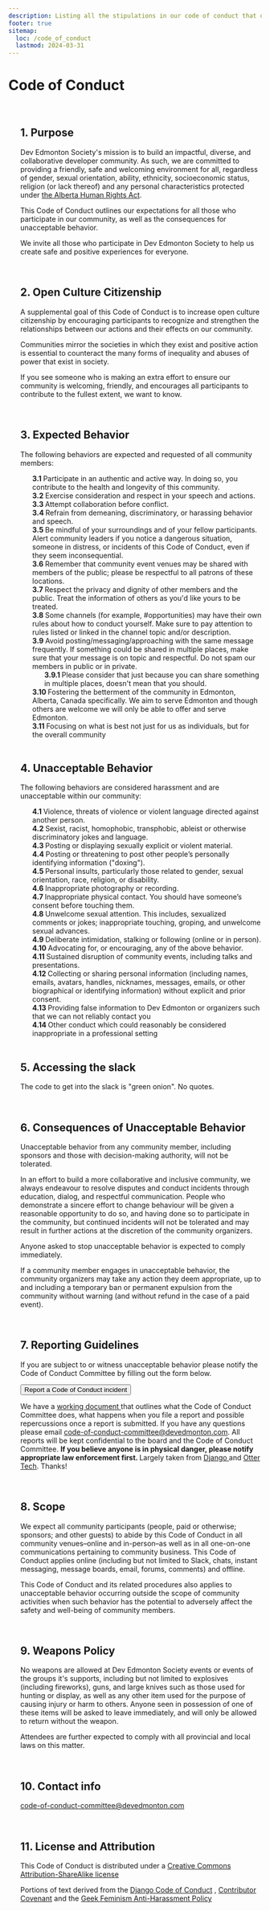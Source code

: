 ```yaml
---
description: Listing all the stipulations in our code of conduct that our members have to follow.
footer: true
sitemap:
  loc: /code_of_conduct
  lastmod: 2024-03-31
---
```


# Code of Conduct

<div class="code-of-conduct">
  <ol>
    <li>
      <h2>
        1. Purpose
      </h2>
      <p>
        Dev Edmonton Society's mission is to build an impactful,
        diverse, and collaborative developer community. As such, we
        are committed to providing a friendly, safe and welcoming
        environment for all, regardless of gender, sexual
        orientation, ability, ethnicity, socioeconomic status,
        religion (or lack thereof) and any personal characteristics
        protected under
        <a
          class="text-primary font-bold"
          href="https://www.qp.alberta.ca/documents/Acts/A25P5.pdf"
          target="_blank"
          rel="noopener noreferrer"
          >
        the Alberta Human Rights Act</a
          >.
      </p>
      <p>
        This Code of Conduct outlines our expectations for all those
        who participate in our community, as well as the
        consequences for unacceptable behavior.
      </p>
      <p>
        We invite all those who participate in Dev Edmonton Society
        to help us create safe and positive experiences for
        everyone.
      </p>
    </li>
    <li>
      <h2>
        2. Open Culture Citizenship
      </h2>
      <p>
        A supplemental goal of this Code of Conduct is to increase
        open culture citizenship by encouraging participants to
        recognize and strengthen the relationships between our
        actions and their effects on our community.
      </p>
      <p>
        Communities mirror the societies in which they exist and
        positive action is essential to counteract the many forms of
        inequality and abuses of power that exist in society.
      </p>
      <p>
        If you see someone who is making an extra effort to ensure
        our community is welcoming, friendly, and encourages all
        participants to contribute to the fullest extent, we want to
        know.
      </p>
    </li>
    <li>
      <h2>
        3. Expected Behavior
      </h2>
      <p>
        The following behaviors are expected and requested of all
        community members:
      </p>
      <ol class="multiLevelNumberNotation">
        <li class="py-1">
          Participate in an authentic and active way. In doing so,
          you contribute to the health and longevity of this
          community.
        </li>
        <li class="py-1">
          Exercise consideration and respect in your speech and
          actions.
        </li>
        <li class="py-1">Attempt collaboration before conflict.</li>
        <li class="py-1">
          Refrain from demeaning, discriminatory, or harassing
          behavior and speech.
        </li>
        <li class="py-1">
          Be mindful of your surroundings and of your fellow
          participants. Alert community leaders if you notice a
          dangerous situation, someone in distress, or incidents
          of this Code of Conduct, even if they seem
          inconsequential.
        </li>
        <li class="py-1">
          Remember that community event venues may be shared with
          members of the public; please be respectful to all
          patrons of these locations.
        </li>
        <li class="py-1">
          Respect the privacy and dignity of other members and the
          public. Treat the information of others as you'd like
          yours to be treated.
        </li>
        <li class="py-1">
          Some channels (for example, #opportunities) may have their
          own rules about how to conduct yourself. Make sure to pay
          attention to rules listed or linked in the channel topic
          and/or description.
        </li>
        <li class="py-1">
          Avoid posting/messaging/approaching with the same
          message frequently. If something could be shared in
          multiple places, make sure that your message is on topic
          and respectful. Do not spam our members in public or in
          private.
          <ol class="multiLevelNumberNotation">
            <li class="py-1">
              Please consider that just because you can share
              something in multiple places, doesn't mean that
              you should.
            </li>
          </ol>
        </li>
        <li class="py-1">
          Fostering the betterment of the community in Edmonton, Alberta, Canada specifically. We aim to serve Edmonton and though others are welcome we will only be able to offer and serve Edmonton. 
        </li>
        <li class="py-1">
          Focusing on what is best not just for us as individuals, but for the overall community
        </li>
      </ol>
    </li>
    <li>
      <h2>
        4. Unacceptable Behavior
      </h2>
      <p>
        The following behaviors are considered harassment and are
        unacceptable within our community:
      </p>
      <ol class="multiLevelNumberNotation">
        <li class="py-1">
          Violence, threats of violence or violent language
          directed against another person.
        </li>
        <li class="py-1">
          Sexist, racist, homophobic, transphobic, ableist or
          otherwise discriminatory jokes and language.
        </li>
        <li class="py-1">
          Posting or displaying sexually explicit or violent
          material.
        </li>
        <li class="py-1">
          Posting or threatening to post other people’s personally
          identifying information ("doxing").
        </li>
        <li class="py-1">
          Personal insults, particularly those related to gender,
          sexual orientation, race, religion, or disability.
        </li>
        <li class="py-1">
          Inappropriate photography or recording.
        </li>
        <li class="py-1">
          Inappropriate physical contact. You should have
          someone’s consent before touching them.
        </li>
        <li class="py-1">
          Unwelcome sexual attention. This includes, sexualized
          comments or jokes; inappropriate touching, groping, and
          unwelcome sexual advances.
        </li>
        <li class="py-1">
          Deliberate intimidation, stalking or following (online
          or in person).
        </li>
        <li class="py-1">
          Advocating for, or encouraging, any of the above
          behavior.
        </li>
        <li class="py-1">
          Sustained disruption of community events, including
          talks and presentations.
        </li>
        <li class="py-1">
          Collecting or sharing personal information (including
          names, emails, avatars, handles, nicknames, messages,
          emails, or other biographical or identifying
          information) without explicit and prior consent.
        </li>
        <li class="py-1">
          Providing false information to Dev Edmonton or organizers such that we can not reliably contact you 
        </li>
        <li class="py-1">
          Other conduct which could reasonably be considered inappropriate in a professional setting
        </li>
      </ol>
    </li>
    <li>
      <h2>
        5. Accessing the slack
      </h2>
      <p>
        The code to get into the slack is "green onion". No quotes.
      </p>
    </li>
    <li>
      <h2>
        6. Consequences of Unacceptable Behavior
      </h2>
      <p>
        Unacceptable behavior from any community member, including
        sponsors and those with decision-making authority, will not
        be tolerated.
      </p>
      <p>
        In an effort to build a more collaborative and inclusive
        community, we always endeavour to resolve disputes and
        conduct incidents through education, dialog, and respectful
        communication. People who demonstrate a sincere effort to
        change behaviour will be given a reasonable opportunity to
        do so, and having done so to participate in the community,
        but continued incidents will not be tolerated and may result
        in further actions at the discretion of the community
        organizers.
      </p>
      <p>
        Anyone asked to stop unacceptable behavior is expected to
        comply immediately.
      </p>
      <p>
        If a community member engages in unacceptable behavior, the
        community organizers may take any action they deem
        appropriate, up to and including a temporary ban or
        permanent expulsion from the community without warning (and
        without refund in the case of a paid event).
      </p>
    </li>
    <li>
      <h2>
        7. Reporting Guidelines
      </h2>
      <p>
        If you are subject to or witness unacceptable behavior
        please notify the Code of Conduct Committee by filling out
        the form below.
      </p>
      <form action="https://forms.gle/NR56fRQUVzdbf1v3A">
        <button
          type="submit"
          class="inline-flex justify-center py-2 px-4 border border-transparent text-sm leading-5 font-medium rounded-md text-white bg-primary hover:bg-secondary focus:outline-none focus:border-primary focus:shadow-outline-indigo active:bg-primary transition-colors duration-300 my-4"
          >
        Report a Code of Conduct incident
        </button>
      </form>
      <p>
        We have a
        <a
          class="text-primary font-bold"
          href="https://docs.google.com/document/d/1mIXjGSY1P_R_KQ9z7fcbU_2_-yj2v99ir0op3Abx3SU/edit?usp=sharing"
          target="_blank"
          rel="noopener noreferrer"
          >
        working document
        </a>
        that outlines what the Code of Conduct Committee does, what
        happens when you file a report and possible repercussions
        once a report is submitted. If you have any questions please
        email
        <a
          class="text-primary font-bold"
          href="mailto:code-of-conduct-committee@devedmonton.com"
          >
        code-of-conduct-committee@devedmonton.com</a
          >. All reports will be kept confidential to the board and
        the Code of Conduct Committee.
        <strong>
        If you believe anyone is in physical danger, please
        notify appropriate law enforcement first.
        </strong>
        Largely taken from
        <a
          class="text-primary font-bold"
          href="https://www.djangoproject.com/conduct/reporting/"
          target="_blank"
          rel="noopener noreferrer"
          >
        Django
        </a>
        and
        <a
          class="text-primary font-bold"
          href="https://otter.technology/"
          target="_blank"
          rel="noopener noreferrer"
          >Otter Tech</a
          >. Thanks!
      </p>
    </li>
    <li>
      <h2>
        8. Scope
      </h2>
      <p>
        We expect all community participants (people, paid or
        otherwise; sponsors; and other guests) to abide by this Code
        of Conduct in all community venues–online and in-person–as
        well as in all one-on-one communications pertaining to
        community business. This Code of Conduct applies online
        (including but not limited to Slack, chats, instant
        messaging, message boards, email, forums, comments) and
        offline.
      </p>
      <p>
        This Code of Conduct and its related procedures also applies
        to unacceptable behavior occurring outside the scope of
        community activities when such behavior has the potential to
        adversely affect the safety and well-being of community
        members.
      </p>
    </li>
    <li>
      <h2>
        9. Weapons Policy
      </h2>
      <p>
        No weapons are allowed at Dev Edmonton Society events or
        events of the groups it's supports, including but not
        limited to explosives (including fireworks), guns, and large
        knives such as those used for hunting or display, as well as
        any other item used for the purpose of causing injury or
        harm to others. Anyone seen in possession of one of these
        items will be asked to leave immediately, and will only be
        allowed to return without the weapon.
      </p>
      <p>
        Attendees are further expected to comply with all provincial
        and local laws on this matter.
      </p>
    </li>
    <li>
      <h2>
        10. Contact info
      </h2>
      <p>
        <a
          class="text-primary font-bold"
          href="mailto:code-of-conduct-committee@devedmonton.com"
          >
        code-of-conduct-committee@devedmonton.com</a
          >
      </p>
    </li>
    <li>
      <h2>
        11. License and Attribution
      </h2>
      <div>
        <p>
          This Code of Conduct is distributed under a
          <a
            class="text-primary font-bold"
            href="https://creativecommons.org/licenses/by-sa/3.0/"
            target="_blank"
            rel="noopener noreferrer"
            >
          Creative Commons Attribution-ShareAlike license</a
            >
        </p>
        <p>
          Portions of text derived from the
          <a
            class="text-primary font-bold"
            href="https://www.djangoproject.com/conduct/"
            target="_blank"
            rel="noopener noreferrer"
            >
          Django Code of Conduct</a
            >
          ,
          <a
            class="text-primary font-bold"
            href="https://www.contributor-covenant.org/version/2/1/code_of_conduct/"
            target="_blank"
            rel="noopener noreferrer"
            >
          Contributor Covenant</a
            >
          and the
          <a
            class="text-primary font-bold"
            href="https://geekfeminism.wikia.com/wiki/Conference_anti-harassment/Policy"
            target="_blank"
            rel="noopener noreferrer"
            >
          Geek Feminism Anti-Harassment Policy</a
            >
        </p>
      </div>
    </li>
  </ol>
</div>

<style>
.code-of-conduct ol {
  counter-reset: section;
  list-style: none
}

.code-of-conduct li:before {
  counter-increment: section;
  content: counters(section, ".") " ";
  visibility: hidden;
}

.code-of-conduct .multiLevelNumberNotation > li:before {
  font-weight: bold;
  visibility: visible;
}
</style>

